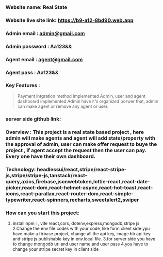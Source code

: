 
### Website name: Real State
### Website live site link: https://b9-a12-8bd90.web.app
### Admin email : admin@gmail.com
### Admin password : Aa123&&
### Agent email : agent@gmail.com
### Agent pass : Aa123&&
### Key Features :
>Payment intgration method implemented
>Admin, user and agent dashboard implemented
>Admin have it's organized porwer that, admin can make agent or remove any agent or user.
### server side github link:
### Overview : This project is a real state based project , here admin will make agents and agent will add state/property with the approval of admin, user can make offer request to buye the project , if agent accept the request then the user can pay. Every one have their own dashboard.
### Technology: headlessui/react,stripe/react-stripe-js,stripe/stripe-js,tanstack/react-query,axios,firebase,jsonwebtoken,lottie-react,react-date-picker,react-dom,react-helmet-async,react-hot-toast,react-icons,react-parallax,react-router-dom,react-simple-typewriter,react-spinners,recharts,sweetalert2,swiper
### How can you start this project: 
1. install npm i , vite react,cors, dotenv,express,mongodb,stripe js
2.Change the env file codes with your code, like form client side ypu have make a firbase project, change all the api key, image bb api key and stripe js publishable key in env.local file.
3.for server side you have to change mongodb uri and user name and user pass
4.you have to change your stripe secret key in client side  
